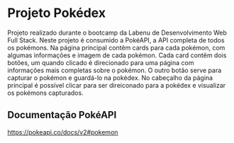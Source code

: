 # Projeto Pokédex

 Projeto realizado durante o bootcamp da Labenu de Desenvolvimento Web Full Stack. Neste projeto é consumido a PokéAPI, a API completa de todos os pokémons.
 Na página principal contêm cards para cada pokémon, com algumas informações e imagem de cada pokémon. Cada card contêm dois botões, um quando clicado é direcionado para uma página com informações mais completas sobre o pokémon. O outro botão serve para capturar o pokémon e guardá-lo na pokédex. No cabeçalho da página principal é possível clicar para ser direiconado para a pokédex e visualizar os pokémons capturados.

## Documentação PokéAPI
https://pokeapi.co/docs/v2#pokemon
